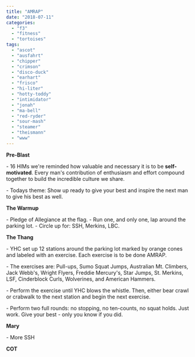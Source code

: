 ```yaml
---
title: "AMRAP"
date: "2018-07-11"
categories: 
  - "f3"
  - "fitness"
  - "tortoises"
tags: 
  - "ascot"
  - "ausfahrt"
  - "chipper"
  - "crimson"
  - "disco-duck"
  - "earhart"
  - "frisco"
  - "hi-liter"
  - "hotty-toddy"
  - "intimidator"
  - "jonah"
  - "ma-bell"
  - "red-ryder"
  - "sour-mash"
  - "steamer"
  - "theismann"
  - "www"
---
```


**Pre-Blast**

\- 16 HIMs we're reminded how valuable and necessary it is to be **self-motivated**. Every man's contribution of enthusiasm and effort compound together to build the incredible culture we share.

\- Todays theme: Show up ready to give your best and inspire the next man to give his best as well.

**The Warmup**

\- Pledge of Allegiance at the flag. - Run one, and only one, lap around the parking lot. - Circle up for: SSH, Merkins, LBC.

**The Thang**

\- YHC set up 12 stations around the parking lot marked by orange cones and labeled with an exercise. Each exercise is to be done AMRAP.

\- The exercises are: Pull-ups, Sumo Squat Jumps, Australian Mt. Climbers, Jack Webb's, Wright Flyers, Freddie Mercury's, Star Jumps, St. Merkins, LSF, Cinderblock Curls, Wolverines, and American Hammers.

\- Perform the exercise until YHC blows the whistle. Then, either bear crawl or crabwalk to the next station and begin the next exercise.

\- Perform two full rounds: no stopping, no ten-counts, no squat holds. Just work. Give your best - only you know if you did.

**Mary**

\- More SSH

**COT**
